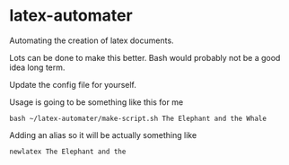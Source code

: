 # latex-automater
Automating the creation of latex documents.

Lots can be done to make this better. Bash would probably not be a good idea long term. 

Update the config file for yourself. 

Usage is going to be something like this for me

```
bash ~/latex-automater/make-script.sh The Elephant and the Whale
```

Adding an alias so it will be actually something like

```
newlatex The Elephant and the 
```